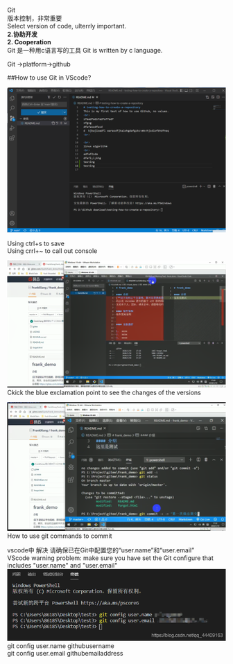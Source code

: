 Git  
版本控制，非常重要  
Select version of code, ulterrly important.  
**2.协助开发**  
**2. Cooperation**  
Git 是一种用c语言写的工具  Git is written by c language.  
  
Git ->platform->github  
  
##How to use Git in VScode?  
  
![1.1](https://github.com/knightsummon/B-S_introductory-course/blob/main/Photoes/Snipaste_2022-08-28_13-14-24.png)  
  
Using ctrl+s to save   
Using crrl+~ to call out console  
  
![1.2](https://github.com/knightsummon/B-S_introductory-course/blob/main/Photoes/Snipaste_2022-08-28_13-25-53.png)  
Ckick the blue exclamation point to see the changes of the versions  
  
![1.3](https://github.com/knightsummon/B-S_introductory-course/blob/main/Photoes/Snipaste_2022-08-28_13-34-35.png)  
How to use git commands to commit  
  
vscode中 解决 请确保已在Git中配置您的“user.name”和“user.email”  
VScode warning problem: make sure you have set the Git configure that includes "user.name" and "user.email"  
![1.4](https://github.com/knightsummon/B-S_introductory-course/blob/main/Photoes/20210222115501985.png)  
git config user.name githubusername    
git config user.email githubemailaddress  

<br/>  

